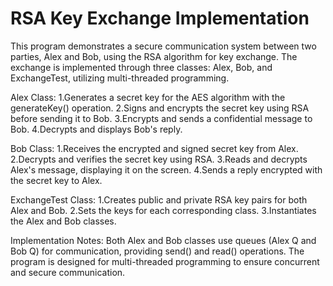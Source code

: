 # RSA Key Exchange Implementation

This program demonstrates a secure communication system between two parties, Alex and Bob, using the RSA algorithm for key exchange. 
The exchange is implemented through three classes: Alex, Bob, and ExchangeTest, utilizing multi-threaded programming.

Alex Class:
1.Generates a secret key for the AES algorithm with the generateKey() operation.
2.Signs and encrypts the secret key using RSA before sending it to Bob.
3.Encrypts and sends a confidential message to Bob.
4.Decrypts and displays Bob's reply.


Bob Class:
1.Receives the encrypted and signed secret key from Alex.
2.Decrypts and verifies the secret key using RSA.
3.Reads and decrypts Alex's message, displaying it on the screen.
4.Sends a reply encrypted with the secret key to Alex.

ExchangeTest Class:
1.Creates public and private RSA key pairs for both Alex and Bob.
2.Sets the keys for each corresponding class.
3.Instantiates the Alex and Bob classes.

Implementation Notes:
Both Alex and Bob classes use queues (Alex Q and Bob Q) for communication, providing send() and read() operations.
The program is designed for multi-threaded programming to ensure concurrent and secure communication.
